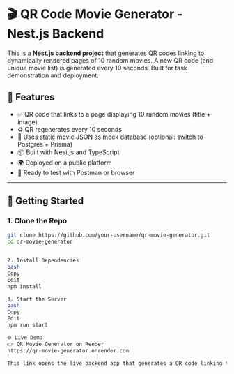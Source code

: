 # 🎬 QR Code Movie Generator - Nest.js Backend

This is a **Nest.js backend project** that generates QR codes linking to dynamically rendered pages of 10 random movies. A new QR code (and unique movie list) is generated every 10 seconds. Built for task demonstration and deployment.

## 🚀 Features

- ✅ QR code that links to a page displaying 10 random movies (title + image)
- ♻️ QR regenerates every 10 seconds
- 🎥 Uses static movie JSON as mock database (optional: switch to Postgres + Prisma)
- 📦 Built with Nest.js and TypeScript
- 🌍 Deployed on a public platform
- 🧪 Ready to test with Postman or browser

---

## 🏁 Getting Started

### 1. Clone the Repo

```bash
git clone https://github.com/your-username/qr-movie-generator.git
cd qr-movie-generator


2. Install Dependencies
bash
Copy
Edit
npm install

3. Start the Server
bash
Copy
Edit
npm run start

🌐 Live Demo
👉 QR Movie Generator on Render
https://qr-movie-generator.onrender.com

This link opens the live backend app that generates a QR code linking to a random selection of 10 movies.